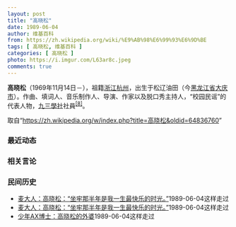 ```yaml
---
layout: post
title: "高晓松"
date: 1989-06-04
author: 维基百科
from: https://zh.wikipedia.org/wiki/%E9%AB%98%E6%99%93%E6%9D%BE
tags: [ 高晓松, 维基百科 ]
categories: [ 高晓松 ]
photo: https://i.imgur.com/L63ar8c.jpeg
comments: true
---
```

<div class="mw-parser-output">

<p><b>高晓松</b>（1969年11月14日<span class="useeditintro" title="Template:BLP editintro">－</span>），祖籍<a href="/wiki/%E6%B5%99%E6%B1%9F" class="mw-redirect" title="浙江">浙江</a><a href="/wiki/%E6%9D%AD%E5%B7%9E" class="mw-redirect" title="杭州">杭州</a>，出生于松辽油田（今<a href="/wiki/%E9%BB%91%E9%BE%99%E6%B1%9F%E7%9C%81" title="黑龙江省">黑龙江省</a><a href="/wiki/%E5%A4%A7%E5%BA%86%E5%B8%82" title="大庆市">大庆市</a>）。作曲、填词人、音乐制作人、导演、作家以及脱口秀主持人，“校园民谣”的代表人物，<a href="/wiki/%E4%B9%9D%E4%B8%89%E5%AD%B8%E7%A4%BE" class="mw-redirect" title="九三學社">九三學社</a>社員<sup id="cite_ref-九三学社_8-0" class="reference"><a href="#cite_note-九三学社-8">[8]</a></sup>。
</p>
</div><noscript><img src="//zh.wikipedia.org/wiki/Special:CentralAutoLogin/start?type=1x1" alt="" title="" width="1" height="1" style="border: none; position: absolute;"></noscript>
<div class="printfooter">取自“<a dir="ltr" href="https://zh.wikipedia.org/w/index.php?title=高晓松&amp;oldid=64836760">https://zh.wikipedia.org/w/index.php?title=高晓松&amp;oldid=64836760</a>”</div><div id="recent-news"><h3>最近动态</h3><ul></ul></div><div id="open-opinion"><h3>相关言论</h3><ul></ul></div><div id="mjls-record"><h3>民间历史</h3><ul><li><a href="https://nodebe4.github.io/mjlsh/1989-06-04/%E9%BA%A6%E5%A4%A7%E4%BA%BA-%E9%AB%98%E6%99%93%E6%9D%BE-%E5%9D%90%E7%89%A2%E9%82%A3%E5%8D%8A%E5%B9%B4%E6%98%AF%E6%88%91%E4%B8%80%E7%94%9F%E6%9C%80%E5%BF%AB%E4%B9%90%E7%9A%84%E6%97%B6%E5%85%89/" title="麦大人">麦大人：高晓松：“坐牢那半年是我一生最快乐的时光。”</a><time>1989-06-04</time><a class="tag">这样走过</a></li>
<li><a href="https://nodebe4.github.io/mjlsh/1989-06-04/%E5%B7%AB%E9%B8%BF-%E4%B8%8D%E6%9C%9F%E8%80%8C%E9%81%87-%E5%AF%B9%E4%B9%A6%E7%9A%84%E8%AE%B0%E5%BF%86%E4%B8%8E%E8%AE%B0%E5%BF%86%E4%B8%AD%E7%9A%84%E8%AF%BB%E4%B9%A6/" title="麦大人">麦大人：高晓松：“坐牢那半年是我一生最快乐的时光。”</a><time>1989-06-04</time><a class="tag">这样走过</a></li>
<li><a href="https://nodebe4.github.io/mjlsh/1989-06-04/%E5%B0%91%E5%B9%B4AX%E5%8D%9A%E5%A3%AB-%E9%AB%98%E6%99%93%E6%9D%BE%E7%9A%84%E5%A4%96%E5%A9%86/" title="少年AX博士">少年AX博士：高晓松的外婆</a><time>1989-06-04</time><a class="tag">这样走过</a></li>
</ul></div>